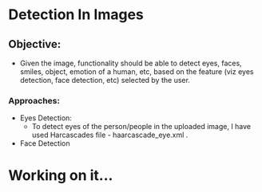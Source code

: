 # Detection In Images

## Objective:
 - Given the image, functionality should be able to detect eyes, faces, smiles, object, emotion of a human, etc, based on the feature (viz eyes detection, face detection, etc) selected by the user.

### Approaches:
  - Eyes Detection:
    - To detect eyes of the person/people in the uploaded image, I have used Harcascades file - haarcascade_eye.xml .
  - Face Detection

# Working on it...
